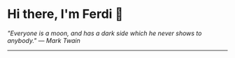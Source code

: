 <h1>Hi there, I'm Ferdi 👋</h1>

<p><em>
  "Everyone is a moon, and has a dark side which he never shows to anybody." — Mark Twain
</em></p>

---
